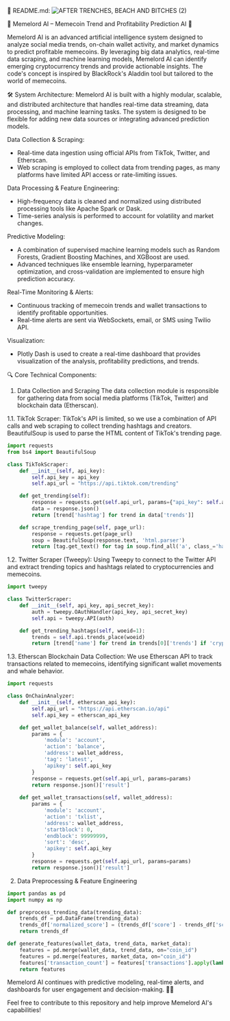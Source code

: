 📝 README.md:
![AFTER TRENCHES, BEACH AND BITCHES (2)](https://github.com/user-attachments/assets/965b69da-cf6e-4c49-a32b-4311549cecaf)

🤖 Memelord AI – Memecoin Trend and Profitability Prediction AI 🚀

Memelord AI is an advanced artificial intelligence system designed to analyze social media trends, on-chain wallet activity, and market dynamics to predict profitable memecoins. By leveraging big data analytics, real-time data scraping, and machine learning models, Memelord AI can identify emerging cryptocurrency trends and provide actionable insights. The code's concept is inspired by BlackRock's Aladdin tool but tailored to the world of memecoins.

🛠️ System Architecture:
Memelord AI is built with a highly modular, scalable, and distributed architecture that handles real-time data streaming, data processing, and machine learning tasks. The system is designed to be flexible for adding new data sources or integrating advanced prediction models.

Data Collection & Scraping:

- Real-time data ingestion using official APIs from TikTok, Twitter, and Etherscan.
- Web scraping is employed to collect data from trending pages, as many platforms have limited API access or rate-limiting issues.

Data Processing & Feature Engineering:

- High-frequency data is cleaned and normalized using distributed processing tools like Apache Spark or Dask.
- Time-series analysis is performed to account for volatility and market changes.

Predictive Modeling:

- A combination of supervised machine learning models such as Random Forests, Gradient Boosting Machines, and XGBoost are used.
- Advanced techniques like ensemble learning, hyperparameter optimization, and cross-validation are implemented to ensure high prediction accuracy.

Real-Time Monitoring & Alerts:

- Continuous tracking of memecoin trends and wallet transactions to identify profitable opportunities.
- Real-time alerts are sent via WebSockets, email, or SMS using Twilio API.

Visualization:

- Plotly Dash is used to create a real-time dashboard that provides visualization of the analysis, profitability predictions, and trends.

🔍 Core Technical Components:
1. Data Collection and Scraping
The data collection module is responsible for gathering data from social media platforms (TikTok, Twitter) and blockchain data (Etherscan).

1.1. TikTok Scraper:
TikTok's API is limited, so we use a combination of API calls and web scraping to collect trending hashtags and creators. BeautifulSoup is used to parse the HTML content of TikTok's trending page.

```python
import requests
from bs4 import BeautifulSoup

class TikTokScraper:
    def __init__(self, api_key):
        self.api_key = api_key
        self.api_url = "https://api.tiktok.com/trending"

    def get_trending(self):
        response = requests.get(self.api_url, params={"api_key": self.api_key})
        data = response.json()
        return [trend['hashtag'] for trend in data['trends']]

    def scrape_trending_page(self, page_url):
        response = requests.get(page_url)
        soup = BeautifulSoup(response.text, 'html.parser')
        return [tag.get_text() for tag in soup.find_all('a', class_='hashtag')]
```

1.2. Twitter Scraper (Tweepy):
Using Tweepy to connect to the Twitter API and extract trending topics and hashtags related to cryptocurrencies and memecoins.

```python
import tweepy

class TwitterScraper:
    def __init__(self, api_key, api_secret_key):
        auth = tweepy.OAuthHandler(api_key, api_secret_key)
        self.api = tweepy.API(auth)

    def get_trending_hashtags(self, woeid=1):
        trends = self.api.trends_place(woeid)
        return [trend['name'] for trend in trends[0]['trends'] if 'crypto' in trend['name'].lower()]
```

1.3. Etherscan Blockchain Data Collection:
We use Etherscan API to track transactions related to memecoins, identifying significant wallet movements and whale behavior.

```python
import requests

class OnChainAnalyzer:
    def __init__(self, etherscan_api_key):
        self.api_url = "https://api.etherscan.io/api"
        self.api_key = etherscan_api_key

    def get_wallet_balance(self, wallet_address):
        params = {
            'module': 'account',
            'action': 'balance',
            'address': wallet_address,
            'tag': 'latest',
            'apikey': self.api_key
        }
        response = requests.get(self.api_url, params=params)
        return response.json()['result']
    
    def get_wallet_transactions(self, wallet_address):
        params = {
            'module': 'account',
            'action': 'txlist',
            'address': wallet_address,
            'startblock': 0,
            'endblock': 99999999,
            'sort': 'desc',
            'apikey': self.api_key
        }
        response = requests.get(self.api_url, params=params)
        return response.json()['result']
```

2. Data Preprocessing & Feature Engineering

```python
import pandas as pd
import numpy as np

def preprocess_trending_data(trending_data):
    trends_df = pd.DataFrame(trending_data)
    trends_df['normalized_score'] = (trends_df['score'] - trends_df['score'].mean()) / trends_df['score'].std()
    return trends_df

def generate_features(wallet_data, trend_data, market_data):
    features = pd.merge(wallet_data, trend_data, on="coin_id")
    features = pd.merge(features, market_data, on="coin_id")
    features['transaction_count'] = features['transactions'].apply(lambda x: len(x))
    return features
```

Memelord AI continues with predictive modeling, real-time alerts, and dashboards for user engagement and decision-making. 🚀🤖

Feel free to contribute to this repository and help improve Memelord AI's capabilities!
